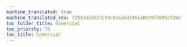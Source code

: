 ```yaml
---
machine_translated: true
machine_translated_rev: 72537a2d527c63c07aa5d2361a8829f3895cf2bd
toc_folder_title: Comercial
toc_priority: 70
toc_title: Comercial
---
```



